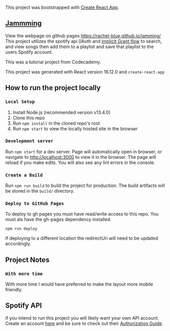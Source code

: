 This project was bootstrapped with [Create React App](https://github.com/facebook/create-react-app).

## [Jammming](https://rachel-blue.github.io/jamming/)
View the webpage on github pages https://rachel-blue.github.io/jamming/
This project utilizes the spotify api 0Auth and 
[implicit Grant flow](https://developer.spotify.com/documentation/general/guides/authorization-guide/#implicit-grant-flow) 
to search, and view songs then add them to a playlist and save that playlist to 
the users Spotify account. 

This was a tutorial project from Codecademy. 

This project was generated with React version 16.12.0 and `create-react-app`

## How to run the project locally
### `Local Setup`
1. Install Node.js (recommended version v13.4.0)
2. Clone this repo
3. Run `npm install` in the cloned repo's root
4. Run `npm start` to view the locally hosted site in the browser

### `Development server`
Run `npm start` for a dev server. 
Page will automatically open in browser, 
or navigate to [http://localhost:3000](http://localhost:3000) to view it in the browser.
The page will reload if you make edits.
You will also see any lint errors in the console.

### `Create a Build`
Run `npm run build` to build the project for production. The build artifacts will be stored
in the `build/` directory. 

### `Deploy to GitHub Pages`
To deploy to gh pages you must have read/write access to this repo. You must als have the
gh-pages dependency installed. 

`npm run deploy` 

If deploying to a different location the redirectUri will need to be updated accordingly. 


## Project Notes
### `With more time`
With more time I would have preferred to make the layout more mobile friendly. 


## Spotify API
if you intend to run this project you will likely want your own API account. 
Create an account [here](https://developer.spotify.com/dashboard/) and be sure to check out
 their [Authorization Guide](https://developer.spotify.com/documentation/general/guides/authorization-guide/).